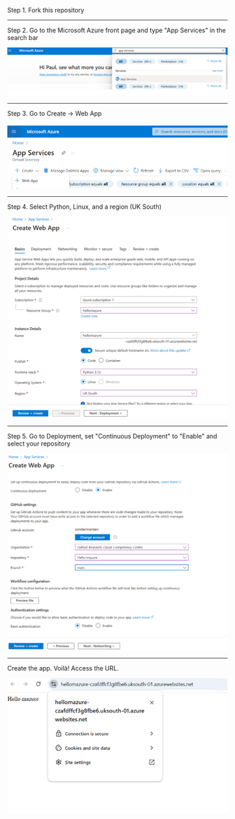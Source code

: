 Step 1. Fork this repository

***

Step 2. Go to the Microsoft Azure front page and type "App Services" in the search bar

![Step 2](README_images/img1.png)

***

Step 3. Go to Create -> Web App

![Step 3](README_images/img2.png)

***

Step 4. Select Python, Linux, and a region (UK South)

![Step 4](README_images/img3.png)

***

Step 5. Go to Deployment, set "Continuous Deployment" to "Enable" and select your repository 

![Step 5](README_images/img4.png)

***

Create the app. Voilà! Access the URL.

![Voilà](README_images/img5.png)



